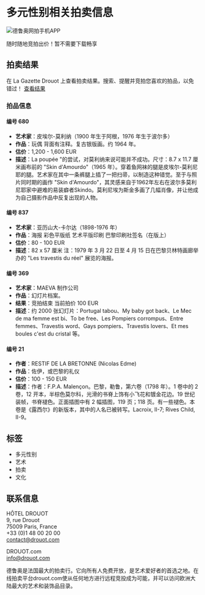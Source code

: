 # 多元性别相关拍卖信息

![德鲁奥网拍手机APP](https://assets/mobile/mobile-icon-192-drouot-a71e60070f9af3bb98f32bbdabcd73ff.png)

随时随地竞拍出价！暂不需要下载畅享

## 拍卖结果

在 La Gazette Drouot 上查看拍卖结果。搜索、提醒并竞拍您喜欢的拍品，以免错过！ [查看结果](https://www.gazette-drouot.com/en/lots/19434857)

### 拍品信息

#### 编号 680
- **艺术家**：皮埃尔-莫利纳（1900 年生于阿根，1976 年生于波尔多）
- **作品**：玩偶 背面有注释。复古银版画。约 1964 年。
- **估价**：1,200 - 1,600 EUR
- **描述**：La poupée "的尝试，对莫利纳来说可能并不成功。尺寸：8.7 x 11.7 厘米画布前的 "Skin d'Amourdo"（1965 年）。穿着鱼网袜的腿是皮埃尔-莫利尼耶的腿。艺术家在其中一条裤腿上插了一把扫帚，以制造这种错觉。至于与照片同时期的画作 "Skin d'Amourdo"，其灵感来自于1962年左右在波尔多莫利尼耶家中避难的易装癖者Skindo。莫利尼埃为斯金多画了几幅肖像，并让他成为自己摄影作品中反复出现的人物。

#### 编号 837
- **艺术家**：亚历山大-卡尔达（1898-1976 年）
- **作品**：海报 彩色平版纸 艺术平版印刷 巴黎印刷社签名（在版上）
- **估价**：80 - 100 EUR
- **描述**：82 x 57 厘米 注：1979 年 3 月 22 日至 4 月 15 日在巴黎贝林特画廊举办的 "Les travestis du réel" 展览的海报。

#### 编号 369
- **艺术家**：MAEVA 制作公司
- **作品**：幻灯片档案。
- **结果**：竞拍结束 当前拍价 100 EUR
- **描述**：约 2000 张幻灯片：Portugal tabou、My baby got back、Le Mec de ma femme est bi、To be free、Les Pompiers corrompus、Entre femmes、Travestis word、Gays pompiers、Travestis lovers、Et mes boules c'est du cristal 等。

#### 编号 21
- **作者**：RESTIF DE LA BRETONNE (Nicolas Edme)
- **作品**：佐伊，或巴黎的礼仪
- **估价**：100 - 150 EUR
- **描述**：作者：F.P.A. Malençon。巴黎，勒鲁，第六卷（1798 年）。1 卷中的 2 卷，12 开本，半棕色莫尔科，光滑的书脊上饰有小飞花和镀金花边。19 世纪装帧，书脊褪色。正面插图中有 2 幅插图，119 页；118 页。有一些褪色。本卷是《露西尔》的新版本，其中的人名已被转写。Lacroix, II-7; Rives Child, II-9。

## 标签
- 多元性别
- 艺术
- 拍卖
- 文化

## 联系信息
HÔTEL DROUOT  
9, rue Drouot  
75009 Paris, France  
+33 (0)1 48 00 20 00  
[contact@drouot.com](mailto:contact@drouot.com)  

DROUOT.com  
[info@drouot.com](mailto:info@drouot.com)  

德鲁奥是法国最大的拍卖行。它向所有人免费开放，是艺术爱好者的首选之地。在线拍卖平台drouot.com使从任何地方进行远程竞投成为可能，并可以访问欧洲大陆最大的艺术和装饰品目录。